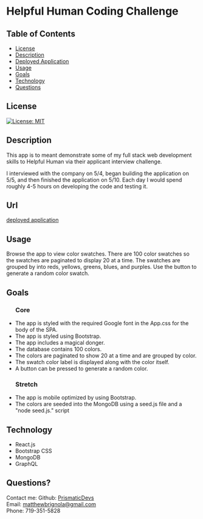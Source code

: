 # Helpful Human Coding Challenge

## Table of Contents

- [License](#license)
- [Description](#description)
- [Deployed Application](#url)
- [Usage](#usage)
- [Goals](#goals)
- [Technology](#technology)
- [Questions](#questions)

## License

[![License: MIT](https://img.shields.io/badge/License-MIT-yellow.svg)](https://opensource.org/licenses/MIT)

## Description

This app is to meant demonstrate some of my full stack web development skills to Helpful Human via their applicant interview challenge.

I interviewed with the company on 5/4, began building the application on 5/5, and then finished the application on 5/10. Each day I would spend roughly 4-5 hours on developing the code and testing it.

## Url

<a href="">deployed application</a>

## Usage

Browse the app to view color swatches. There are 100 color swatches so the swatches are paginated to display 20 at a time. The swatches are grouped by into reds, yellows, greens, blues, and purples. Use the button to generate a random color swatch.

## Goals

<ul>
    <h3>Core</h3>
    <li>The app is styled with the required Google font in the App.css for the body of the SPA.</li>
    <li>The app is styled using Bootstrap.</li>
    <li>The app includes a magical donger.</li>
    <li>The database contains 100 colors.</li>
    <li>The colors are paginated to show 20 at a time and are grouped by color.</li>
    <li>The swatch color label is displayed along with the color itself.</li>
    <li>A button can be pressed to generate a random color.</li>
</ul>

<ul>
    <h3>Stretch</h3>
    <li>The app is mobile optimized by using Bootstrap.</li>
    <li>The colors are seeded into the MongoDB using a seed.js file and a "node seed.js." script</li>
</ul>

## Technology

<ul>
    <li>React.js</li>
    <li>Bootstrap CSS</li>
    <li>MongoDB</li>
    <li>GraphQL</li>
</ul>

## Questions?

Contact me:
Github: [PrismaticDevs](https://github.com/PrismaticDevs) <br>
Email: matthewbrignola@gmail.com <br>
Phone: 719-351-5828 <br>
